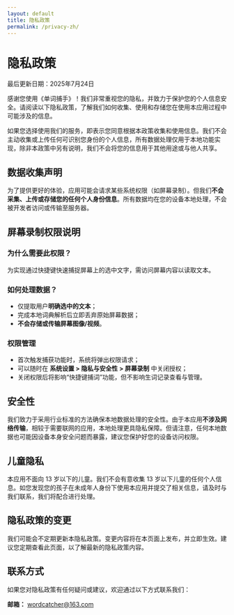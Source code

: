 ```yaml
---
layout: default
title: 隐私政策
permalink: /privacy-zh/
---
```

# 隐私政策

最后更新日期：2025年7月24日

感谢您使用《单词捕手》！我们非常重视您的隐私，并致力于保护您的个人信息安全。请阅读以下隐私政策，了解我们如何收集、使用和存储您在使用本应用过程中可能涉及的信息。

如果您选择使用我们的服务，即表示您同意根据本政策收集和使用信息。我们不会主动收集或上传任何可识别您身份的个人信息，所有数据处理仅用于本地功能实现，除非本政策中另有说明，我们不会将您的信息用于其他用途或与他人共享。

## 数据收集声明
为了提供更好的体验，应用可能会请求某些系统权限（如屏幕录制）。但我们**不会采集、上传或存储您的任何个人身份信息**。所有数据均在您的设备本地处理，不会被开发者访问或传输至服务器。

## 屏幕录制权限说明
### 为什么需要此权限？
为实现通过快捷键快速捕捉屏幕上的选中文字，需访问屏幕内容以读取文本。

### 如何处理数据？
- 仅提取用户**明确选中的文本**；
- 完成本地词典解析后立即丢弃原始屏幕数据；
- **不会存储或传输屏幕图像/视频**。

### 权限管理
- 首次触发捕获功能时，系统将弹出权限请求；
- 可以随时在 **系统设置 > 隐私与安全性 > 屏幕录制** 中关闭授权；
- 关闭权限后将影响“快捷键捕词”功能，但不影响生词记录查看与管理。

## 安全性
我们致力于采用行业标准的方法确保本地数据处理的安全性。由于本应用**不涉及网络传输**，相较于需要联网的应用，本地处理更具隐私保障。但请注意，任何本地数据也可能因设备本身安全问题而暴露，建议您保护好您的设备访问权限。

## 儿童隐私
本应用不面向 13 岁以下的儿童。我们不会有意收集 13 岁以下儿童的任何个人信息。如您发现您的孩子在未成年人身份下使用本应用并提交了相关信息，请及时与我们联系，我们将配合进行处理。  

## 隐私政策的变更
我们可能会不定期更新本隐私政策。变更内容将在本页面上发布，并立即生效。建议您定期查看此页面，以了解最新的隐私政策内容。

## 联系方式
如果您对隐私政策有任何疑问或建议，欢迎通过以下方式联系我们：

**邮箱：** wordcatcher@163.com  
